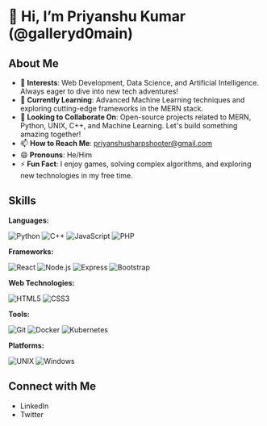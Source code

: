 # 👋 Hi, I’m Priyanshu Kumar (@galleryd0main)

## About Me
- 👀 **Interests**: Web Development, Data Science, and Artificial Intelligence. Always eager to dive into new tech adventures!
- 🌱 **Currently Learning**: Advanced Machine Learning techniques and exploring cutting-edge frameworks in the MERN stack.
- 💞️ **Looking to Collaborate On**: Open-source projects related to MERN, Python, UNIX, C++, and Machine Learning. Let's build something amazing together!
- 📫 **How to Reach Me**: priyanshusharpshooter@gmail.com
- 😄 **Pronouns**: He/Him
- ⚡ **Fun Fact**: I enjoy games, solving complex algorithms, and exploring new technologies in my free time.

## Skills

**Languages:**

![Python](https://img.shields.io/badge/Python-3776AB?style=for-the-badge&logo=python&logoColor=white)
![C++](https://img.shields.io/badge/C++-00599C?style=for-the-badge&logo=cplusplus&logoColor=white)
![JavaScript](https://img.shields.io/badge/JavaScript-F7DF1E?style=for-the-badge&logo=javascript&logoColor=black)
![PHP](https://img.shields.io/badge/PHP-777BB4?style=for-the-badge&logo=php&logoColor=white)

**Frameworks:**

![React](https://img.shields.io/badge/React-20232A?style=for-the-badge&logo=react&logoColor=61DAFB)
![Node.js](https://img.shields.io/badge/Node.js-339933?style=for-the-badge&logo=nodedotjs&logoColor=white)
![Express](https://img.shields.io/badge/Express-000000?style=for-the-badge&logo=express&logoColor=white)
![Bootstrap](https://img.shields.io/badge/Bootstrap-563D7C?style=for-the-badge&logo=bootstrap&logoColor=white)

**Web Technologies:**

![HTML5](https://img.shields.io/badge/HTML5-E34F26?style=for-the-badge&logo=html5&logoColor=white)
![CSS3](https://img.shields.io/badge/CSS3-1572B6?style=for-the-badge&logo=css3&logoColor=white)

**Tools:**

![Git](https://img.shields.io/badge/Git-F05032?style=for-the-badge&logo=git&logoColor=white)
![Docker](https://img.shields.io/badge/Docker-2496ED?style=for-the-badge&logo=docker&logoColor=white)
![Kubernetes](https://img.shields.io/badge/Kubernetes-326CE5?style=for-the-badge&logo=kubernetes&logoColor=white)

**Platforms:**

![UNIX](https://img.shields.io/badge/UNIX-000000?style=for-the-badge&logo=unix&logoColor=white)
![Windows](https://img.shields.io/badge/Windows-0078D6?style=for-the-badge&logo=windows&logoColor=white)


## Connect with Me
- LinkedIn
- Twitter

<!---
galleryd0main/galleryd0main is a ✨ special ✨ repository because its `README.md` (this file) appears on your GitHub profile.
You can click the Preview link to take a look at your changes.
--->
